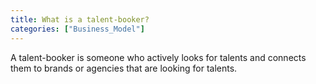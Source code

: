 ```yaml
---
title: What is a talent-booker? 
categories: ["Business_Model"]
---
```

A talent-booker is someone who actively looks for talents and connects them to brands or agencies that are looking for talents.